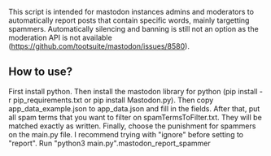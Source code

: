 This script is intended for mastodon instances admins and moderators to automatically report posts that contain specific words, mainly targetting spammers. Automatically silencing and banning is still not an option as the moderation API is not available (https://github.com/tootsuite/mastodon/issues/8580).


How to use?
---------------------

First install python.
Then install the mastodon library for python (pip install -r pip_requirements.txt or pip install Mastodon.py).
Then copy app_data_example.json to app_data.json and fill in the fields.
After that, put all spam terms that you want to filter on spamTermsToFilter.txt. They will be matched exactly as written.
Finally, choose the punishment for spammers on the main.py file. I recommend trying with "ignore" before setting to "report". 
Run "python3 main.py".mastodon_report_spammer
